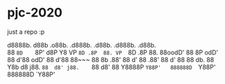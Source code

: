 # pjc-2020
just a repo :p

d8888b.    d88b  .o88b.   .d888b.  .d88b.  .d888b.  .d88b.  
88  `8D    `8P' d8P  Y8   VP  `8D .8P  88. VP  `8D .8P  88. 
88oodD'     88  8P           odD' 88  d'88    odD' 88  d'88 
88~~~       88  8b         .88'   88 d' 88  .88'   88 d' 88 
88      db. 88  Y8b  d8   j88.    `88  d8' j88.    `88  d8' 
88      Y8888P   `Y88P'   888888D  `Y88P'  888888D  `Y88P'  
                                                            
